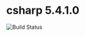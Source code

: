 # csharp 5.4.1.0

![Build Status](https://travis-ci.org/cyber-dojo-languages/csharp-5.4.1.0.svg?branch=master)

